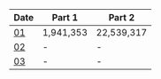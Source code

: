| Date                                      | Part 1    | Part 2       |
|-------------------------------------------|-----------|--------------|
| [01](https://adventofcode.com/2024/day/1) | 1,941,353 |   22,539,317 |
| [02](https://adventofcode.com/2024/day/1) |         - |            - |
| [03](https://adventofcode.com/2024/day/1) |         - |            - |